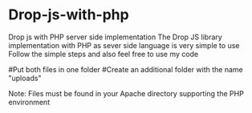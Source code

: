 # Drop-js-with-php
Drop js with PHP server side implementation
The Drop JS library implementation with PHP as sever side language is very simple to use
Follow the simple steps and also feel free to use my code

#Put both files in one folder
#Create an additional folder with the name "uploads"

Note: Files must be found in your Apache directory supporting the PHP environment
